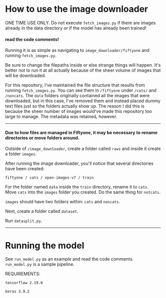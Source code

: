 # How to use the image downloader

ONE TIME USE ONLY. Do not execute `fetch_images.py` if there are images already in the data directory or if the model has already been trained!
#### read the code comments!

Running it is as simple as navigating to `image_downloader/fiftyone` and running `fetch_images.py`.

Be sure to change the filepaths inside or else strange things will happen. It's better not to run it at all actually because of the sheer volume of images that will be downloaded. 

For this repository, I've maintained the file structure that results from running `fetch_images.py`. You can see them in `/fiftyone` under `/cats/` and `/noncats`. The `data` folders originally contained all the images that were downloaded, but in this case, I've removed them and instead placed dummy text files just so the folders actually show up. The reason I did this is because the sheer number of images would've made this repository too large to manage. The metadata was retained, however.

---

#### Due to how files are managed in Fiftyone, it may be necessary to rename directories or move folders around.


Outside of `/image_downloader`, create a folder called `raws` and inside it create a folder `images`.

After running the image downloader, you'll notice that several directories have been created:

`fiftyone / cats / open-images-v7 / train`

For the folder named `data` inside the `train` directory, rename it to `cats`. Move `cats` into the `images` folder you created. Do the same thing for `notcats`.

`images` should have two folders within: `cats` and `noncats`.

Next, create a folder called `dataset`.

Run `datasplit.py`.


------

# Running the model

See `run_model.py` as an example and read the code comments. `run_model.py` is a sample pipeline.

REQUIREMENTS:

`tensorflow 2.19.0`

`keras 3.9.2`




